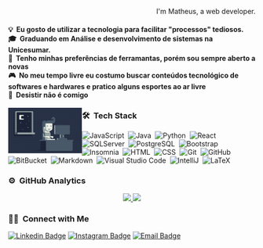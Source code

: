 <p align="right">
I'm Matheus, a web developer.
</p>

<h4 align="left">
💡  &nbsp;Eu gosto de utilizar a tecnologia para facilitar "processos" tediosos.  <br />
🎓 &nbsp;Graduando em Análise e desenvolvimento de sistemas na Unicesumar.  <br />
🔎 &nbsp;Tenho minhas preferências de ferramantas, porém sou sempre aberto a novas <br/>
🎮 &nbsp;No meu tempo livre eu costumo buscar conteúdos tecnológico de softwares e hardwares e pratico alguns esportes ao ar livre <br/>
💪 &nbsp;Desistir não é comigo <br/>
</h4>

<img alt="Coding" src="https://raw.githubusercontent.com/AVS1508/AVS1508/master/assets/Night-Coding.gif" align="left" width="150"/>

### 🛠 &nbsp;Tech Stack

![JavaScript](https://img.shields.io/badge/-JavaScript-05122A?style=flat&logo=javascript)&nbsp;
![Java](https://img.shields.io/badge/-Java-05122A?style=flat&logo=Java&logoColor=007396)&nbsp;
![Python](https://img.shields.io/badge/-Python-05122A?style=flat&logo=python)&nbsp;
![React](https://img.shields.io/badge/-React-05122A?style=flat&logo=react)&nbsp;
![SQLServer](https://img.shields.io/badge/-SQLServer-05122A?style=flat&logo=Microsoft-SQL-Server&logoColor=CC2927)&nbsp; 
![PostgreSQL](https://img.shields.io/badge/-PostgreSQL-05122A?style=flat&logo=postgresql&logoColor=336791)&nbsp;
![Bootstrap](https://img.shields.io/badge/-Bootstrap-05122A?style=flat&logo=bootstrap)&nbsp;
![Insomnia](https://img.shields.io/badge/-Insomnia-05122A?style=flat&logo=insomnia&logoColor=5849BE)&nbsp;
![HTML](https://img.shields.io/badge/-HTML-05122A?style=flat&logo=HTML5)&nbsp;
![CSS](https://img.shields.io/badge/-CSS-05122A?style=flat&logo=CSS3&logoColor=1572B6)&nbsp;
![Git](https://img.shields.io/badge/-Git-05122A?style=flat&logo=git)&nbsp;
![GitHub](https://img.shields.io/badge/-GitHub-05122A?style=flat&logo=github)&nbsp;
![BitBucket](https://img.shields.io/badge/-BitBucket-05122A?style=flat&logo=bitbucket&logoColor=0052CC)&nbsp;
![Markdown](https://img.shields.io/badge/-Markdown-05122A?style=flat&logo=markdown)&nbsp; 
![Visual Studio Code](https://img.shields.io/badge/-Visual%20Studio%20Code-05122A?style=flat&logo=visual-studio-code&logoColor=007ACC)&nbsp;
![IntelliJ](https://img.shields.io/badge/-IntelliJ-05122A?style=flat&logo=intellij-idea&logoColor=000000)&nbsp;
![LaTeX](https://img.shields.io/badge/-LaTeX-05122A?style=flat&logo=LATEX&logoColor=008080)&nbsp; 


### ⚙️ &nbsp;GitHub Analytics

<p align="center">
<a href="https://github.com/cavalcant3">
  <img height="180em" src="https://github-readme-stats-eight-theta.vercel.app/api?username=cavalcant3&show_icons=true&theme=algolia&include_all_commits=true&count_private=true"/>
  <img height="180em" src="https://github-readme-stats-eight-theta.vercel.app/api/top-langs/?username=cavalcant3&layout=compact&langs_count=8&theme=algolia"/>
</a>
</p>

### 🤝🏻 &nbsp;Connect with Me
[![Linkedin Badge](https://icon-icons.com/icons2/1233/PNG/48/1492718749-linkedin_83603.png)](https://https://www.linkedin.com/in/matheeuscavalcantee/)
[![Instagram Badge](https://icon-icons.com/icons2/1233/PNG/48/1492718764-instagram_83597.png)](https://www.instagram.com/j_m4theus/)
[![Email Badge](https://icon-icons.com/icons2/1233/PNG/48/1492718759-mail_83619.png)](mailto:jmatheusoc269@gmail.com)
